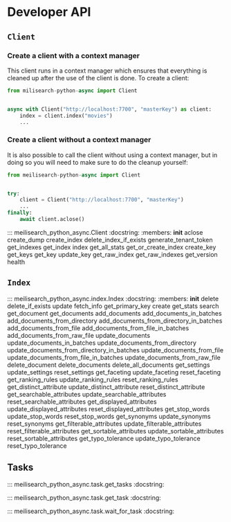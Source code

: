 # Developer API

## `Client`

### Create a client with a context manager

This client runs in a context manager which ensures that everything is cleaned up after the use of
the client is done. To create a client:

```py
from milisearch-python-async import Client


async with Client("http://localhost:7700", "masterKey") as client:
    index = client.index("movies")
    ...
```

### Create a client without a context manager

It is also possible to call the client without using a context manager, but in doing so you will
need to make sure to do the cleanup yourself:

```py
from meilisearch-python-async import Client


try:
    client = Client("http://localhost:7700", "masterKey")
    ...
finally:
    await client.aclose()

```

::: meilisearch_python_async.Client
    :docstring:
    :members: __init__ aclose create_dump create_index delete_index_if_exists generate_tenant_token get_indexes get_index index get_all_stats get_or_create_index create_key get_keys get_key update_key get_raw_index get_raw_indexes get_version health

## `Index`

::: meilisearch_python_async.index.Index
    :docstring:
    :members: __init__ delete delete_if_exists update fetch_info get_primary_key create get_stats search get_document get_documents add_documents add_documents_in_batches add_documents_from_directory add_documents_from_directory_in_batches add_documents_from_file add_documents_from_file_in_batches add_documents_from_raw_file update_documents update_documents_in_batches update_documents_from_directory update_documents_from_directory_in_batches update_documents_from_file update_documents_from_file_in_batches update_documents_from_raw_file delete_document delete_documents delete_all_documents get_settings update_settings reset_settings get_faceting update_faceting reset_faceting get_ranking_rules update_ranking_rules reset_ranking_rules get_distinct_attribute update_distinct_attribute reset_distinct_attribute get_searchable_attributes update_searchable_attributes reset_searchable_attributes get_displayed_attributes update_displayed_attributes reset_displayed_attributes get_stop_words update_stop_words reset_stop_words get_synonyms update_synonyms reset_synonyms get_filterable_attributes update_filterable_attributes reset_filterable_attributes get_sortable_attributes update_sortable_attributes reset_sortable_attributes get_typo_tolerance update_typo_tolerance reset_typo_tolerance

## Tasks

::: meilisearch_python_async.task.get_tasks
    :docstring:

::: meilisearch_python_async.task.get_task
    :docstring:

::: meilisearch_python_async.task.wait_for_task
    :docstring:
